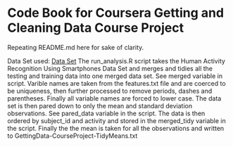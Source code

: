 # Code Book for Coursera Getting and Cleaning Data Course Project
Repeating README.md here for sake of clarity.

Data Set used: [Data Set](https://d396qusza40orc.cloudfront.net/getdata%2Fprojectfiles%2FUCI%20HAR%20Dataset.zip)
The run_analysis.R script takes the Human Activity Recognition Using Smartphones Data Set and merges 
and tidies all the testing and training data into one merged data set. See merged variable in script. 
Varible names are taken from the features.txt file and are coerced to be uniqueness, then further 
processed to remove periods, dashes and parentheses. Finally all variable names are forced to lower
case. The data set is then pared down to only the mean and standard deviation observations. See 
pared_data variable in the script. The data is then ordered by subject_id and activity and stored in the 
merged_tidy variable in the script. Finally the the mean is taken for all the observations and written to
GettingData-CourseProject-TidyMeans.txt



